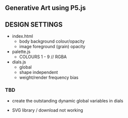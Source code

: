 ## Generative Art using P5.js

## DESIGN SETTINGS
- index.html 
  - body background colour/opacity
  - image foreground (grain) opacity
- palette.js
  - COLOURS 1 - 9 // RGBA
- dials.js
  - global
  - shape independent
  - weight/render frequency bias 


### TBD
- create the outstanding dynamic global variables in dials

- SVG library / download not working

